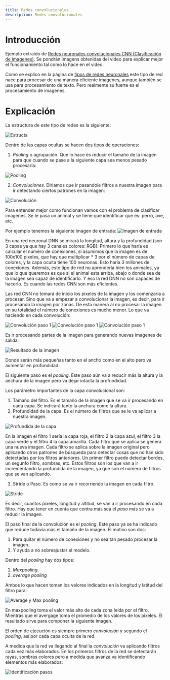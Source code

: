 ```yaml
---
title: Redes convolucionales
description: Redes convolucionales
---
```


# Introducción

Ejemplo extraído de [Redes neuronales convolucionales CNN (Clasificación de imagenes)](https://www.youtube.com/watch?v=ns2L2T6wvAY). Se pondrán imagens obtenidas del video para explicar mejor el funcionamiento tal como lo hace en el video.

Como se explico en la página de [tipos de redes neuronales](/docs/python/machine_learning/redes_neuronales/tipos_redes_neuronales.md) este tipo de red nace para procesar de una manera eficiente imagenes, aunque también se usa para procesamiento de texto. Pero realmente su fuerte es el procesamiento de imagenes.

# Explicación

La estructura de este tipo de redes es la siguiente:

![Estructa](/images/python/machine_learning/redes_neuronales/red_cnn_estructura.png)

Dentro de las capas ocultas se hacen dos tipos de operaciones:

1. *Pooling* o agrupación. Que lo hace es reducir el tamaño de la imagen para que cuando se pase a la siguiente capa sea menos pesado procesarla:

![Pooling](/images/python/machine_learning/redes_neuronales/red_cnn_pooling.png)

2. *Convoluciones*. Diriamos que ir pasandole filtros a nuestra imagen para ir detectando ciertos patrones en la imagen:

![Convolución](/images/python/machine_learning/redes_neuronales/red_cnn_convolucion.png)

Para entender mejor como funcionan vamos con el problema de clasificar imagenes. Se le pasa un animal y se tiene que identificar que es: perro, ave, etc.

Por ejemplo tenemos la siguiente imagen de entrada:
![Imagen de entrada](/images/python/machine_learning/redes_neuronales/red_cnn_imagen_ejemplo.png)

En una red neuronal DNN se mirará la longitud, altura y la profundidad (son 3 capas ya que hay 3 canales colores: RGB). Primero lo que haría es calcular el número de conexiones, si asumimos que la imagen es de 100x100 pixeles, que hay que multiplicar * 3 por el número de capas de colores, y la capa oculta tiene 100 neuronas. Esto haría 3 millones de conexiones. Además, este tipo de red no aprendería bien los animales, ya que lo que queremos es que si el animal esta arriba, abajo o donde sea de la imagen sea capaz de identificarlo. Y eso la red DNN no son capaces de hacerlo. Es cuando las redes CNN son más eficientes.

Las red CNN no tomará de inicio los pixeles de la imagen y los comenzaría a procesar. Sino que va a empezar a convolucionar la imagen, es decir, para ir procesando la imagen por zonas. De esta manera al no procesar la imagen en su totalidad el número de conexiones es mucho menor. Lo que va haciendo en cada convolución:

![Convolución paso 1](/images/python/machine_learning/redes_neuronales/red_cnn_convolucion_paso1.png)
![Convolución paso 1](/images/python/machine_learning/redes_neuronales/red_cnn_convolucion_paso2.png)
![Convolución paso 1](/images/python/machine_learning/redes_neuronales/red_cnn_convolucion_paso3.png)

Es ir procesando partes de la imagen para generando nuevas imagenes de salida:

![Resultado de la imagen](/images/python/machine_learning/redes_neuronales/red_cnn_convolucion_resultado_imagen.png)

Donde serán más pequeñas tanto en el ancho como en el alto pero va aumentar en profundidad.

El siguiente paso es el *pooling*. Este paso aún va a reducir más la altura y la anchura de la imagen pero va dejar intacta la profundidad.

Los parámetro importantes de la capa convolucional son:

1. Tamaño del filtro. Es el tamaño de la imagen que se va ir procesando en cada capa. Se indicará tanto la anchura como la altura.
2. Profundidad de la capa. Es el número de filtros que se le va aplicar a nuestra imagen. 

![Profundida de la capa](/images/python/machine_learning/redes_neuronales/red_cnn_convolucion_profundidad_capa.png)

En la imagen el filtro 1 sería la capa roja, el filtro 2 la capa azul, el filtro 3 la capa verde y el filtro 4 la capa amarilla. Cada filtro que se aplica se genera una nueva imagen. Cada filtro se aplica sobre la imagen original pero aplicando otros patrones de búsqueda para detectar cosas que no han sido detectadas por los filtros anteriores. Un primer filtro puede detectar bordes, un segunfo filtro, sombras, etc. 
Estos filtros son los que van a ir incrementando la profundida de la imagen, ya que son el número de filtros que se van aplicando.

3. Stride o Paso. Es como se va ir recorriendo la imagen en cada filtro.

![Stride](/images/python/machine_learning/redes_neuronales/red_cnn_stride.png)

Es decir, cuantos pixeles, longitud y altitud, se van a ir procesando en cada filtro. Hay que tener en cuenta que contra más sea el *paso* más se va a reducir la imagen.


El paso final de la convolución es el *pooling*. Este paso ya se ha indicado que reduce todavía más el tamaño de la imagen. El motivo son dos:

1. Para quitar el número de conexiones y no sea tan pesado procesar la imagen.
2. Y ayuda a no sobreajustar el modelo.

Dentro del *pooling* hay dos tipos:

1. *Maxpooling*. 
2. *average pooling*

Ambos lo que hacen toman los valores indicados en la longitud y latitud del filtro para:

![Average y Max pooling](/images/python/machine_learning/redes_neuronales/red_cnn_max_average_pooling.png)

En maxpooling toma el valor más alto de cada zona leída por el filtro. Mientras que el avergage toma el promedio de los valores de los pixeles. El resultado sirve para componer la siguiente imagen.

El orden de ejecución es siempre primero *convolución* y segundo el *pooling*, así por cada capa oculta de la red. 

A medida que la red va llegando al final la *convolución* va aplicando filtros cada vez más elaborados. En los primeros filtros de la red se detectarán rayas, sombras colores pero a medida que avanza va identificando elementos más elaborados:

![Identificación pasos](/images/python/machine_learning/redes_neuronales/red_cnn_identificacion_pasos.png)
